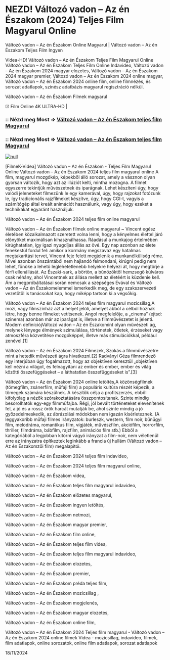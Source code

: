 # NEZD! Változó vadon – Az én Északom (2024) Teljes Film Magyarul Online

Változó vadon – Az én Északom Online Magyarul | Változó vadon – Az én Északom Teljes Film Ingyen

Videa-HD! Változó vadon – Az én Északom Teljes Film Magyarul Online Változó vadon – Az én Északom Teljes Film Online Indavideo, Változó vadon – Az én Északom 2024 magyar elozetes, Változó vadon – Az én Északom 2024 magyar premier, Változó vadon – Az én Északom 2024 online magyar, Változó vadon – Az én Északom 2024 online film, online filmnézés, és sorozat adatlapok, színész adatbázis magyarul regisztráció nélkül.

Változó vadon – Az én Északom Filmek magyarul

☑ Film Online 4K ULTRA-HD |

### :: Nézd meg Most => [Változó vadon – Az én Északom teljes film Magyarul](https://t.co/9EeIx2rmje)

### :: Nézd meg Most => [Változó vadon – Az én Északom teljes film Magyarul](https://t.co/9EeIx2rmje)

[![null](https://static.wixstatic.com/media/855a25_043b5abeb4ae4d35ac003198e7fe56ed~mv2.gif)](https://t.co/9EeIx2rmje)

[FilmeK-Videa] Változó vadon – Az én Északom - Teljes Film Magyarul Online Változó vadon – Az én Északom 2024 teljes film magyarul online A film, magyarul mozgókép, képekből álló sorozat, amely a vásznon olyan gyorsan változik, hogy azt az illúziót kelti, mintha mozogna. A filmet egyszerre tekintjük művészetnek és iparágnak. Lehet készíteni úgy, hogy valódi jeleneteket filmezünk le egy kamerával, úgy, hogy rajzokat fotózunk le, így tradicionális rajzfilmeket készítve, úgy, hogy CGI-t, vagyis a számítógép által kreált animációt használunk, vagy úgy, hogy ezeket a technikákat egyaránt használjuk.

Változó vadon – Az én Északom 2024 teljes film online magyarul

Változó vadon – Az én Északom filmek online magyarul ~ Vincent egész életében közalkalmazott szeretett volna lenni, hogy a kényelmes élettel járó előnyöket maximálisan kihasználhassa. Ráadásul a munkajog értelmében kirúghatatlan, így igazi nyugdíjas állás az övé. Egy nap azonban az élete fenekestül fordul fel: amikor a kormány megszavaz egy hatalmas megtakarítási tervet, Vincent feje felett megjelenik a munkanélküliség réme. Mivel azonban önszántából nem hajlandó felmondani, kirúgni pedig nem lehet, főnöke a lehető leglehetetlenebb helyekre helyezi át, hogy megtörje a férfi ellenállását. Az Északi-sark, a börtön, a bűnözőktől hemzsegő külváros csak néhány, ahol Vincentnek az állása mellett az életéért is küzdenie kell. Ám a megpróbáltatásai során nemcsak a szépséges Evával és Változó vadon – Az én Északomelemmel ismerkedik meg, de egy szakszervezeti vezetőtől is tanácsokat kap, hogy miképp tartson ki a végsőkig.

Változó vadon – Az én Északom 2024 teljes film magyarul mozicsillag,A mozi, vagy filmszínház azt a helyet jelöli, amelyet abból a célból hoznak létre, hogy benne filmeket vetítsenek. Angol megfelelője, a „cinema” (ejtsd: szinema) azonban már az iparágat is, illetve a filmművészetet is jelenti. Modern definíciójVáltozó vadon – Az én Északomint olyan művészeti ág, melynek lényege élmények szimulálása, történetek, ötletek, érzéseket vagy atmoszféra közvetítése mozgóképpel, illetve más stimulációkkal, például zenével.[1]

Változó vadon – Az én Északom 2024 Filmezek, Szokás a filmművészetre mint a hetedik művészeti ágra hivatkozni.[2] Radványi Géza filmrendező egy interjúban úgy fogalmazott, hogy az objektíven keresztül „objektíven kell nézni a világot, és felnagyítani az ember és ember, ember és világ közötti összefüggéseket – a láthatatlan összefüggéseket is”.[3]

Változó vadon – Az én Északom 2024 online letöltés,A közönségfilmek (tömegfilm, zsánerfilm, műfaji film) a populáris kultúra részét képezik, a tömegek számára készülnek. A készítők célja a profitszerzés, ebből kifolyólag a nézők szórakoztatására összpontosítanak. Szinte mindig besorolhatók egy-egy filmműfajba. Régi, jól bevált történeteket elevenítenek fel, a jó és a rossz örök harcát mutatják be, ahol szinte mindig a jó győzedelmeskedik, az ábrázolási módokban nem igazán kísérleteznek. (A leggyakoribb műfaji filmes irányzatok: burleszk, western, film noir, bűnügyi film, melodráma, romantikus film, vígjáték, művészfilm, akciófilm, horrorfilm, thriller, filmdráma, bábfilm, rajzfilm, animációs film stb.) Ebből a kategóriából a legjobban kitörni vágyó irányzat a film-noir, nem véletlenül erre az irányzatra építkeztek leginkább a francia új hullám (Változó vadon – Az én Északomzői film) megalapítói.

Változó vadon – Az én Északom 2024 teljes film indavideo,

Változó vadon – Az én Északom 2024 teljes film magyarul online,

Változó vadon – Az én Északom videa,

Változó vadon – Az én Északom teljes film magyarul indavideo,

Változó vadon – Az én Északom előzetes magyarul,

Változó vadon – Az én Északom ingyen letöltés,

Változó vadon – Az én Északom netmozi,

Változó vadon – Az én Északom magyar premier,

Változó vadon – Az én Északom film online,

Változó vadon – Az én Északom teljes film videa,

Változó vadon – Az én Északom teljes film magyarul indavideo,

Változó vadon – Az én Északom elozetes,

Változó vadon – Az én Északom premier,

Változó vadon – Az én Északom préda teljes film,

Változó vadon – Az én Északom mozicsillag ,

Változó vadon – Az én Északom megjelenés,

Változó vadon – Az én Északom magyar elozetes,

Változó vadon – Az én Északom online film,

Változó vadon – Az én Északom 2024 Teljes film magyarul - Változó vadon – Az én Északom 2024 online filmek Videa - mozicsillag, indavideo, filmek, film adatlapok, online sorozatok, online film adatlapok, sorozat adatlapok

18/11/2024
